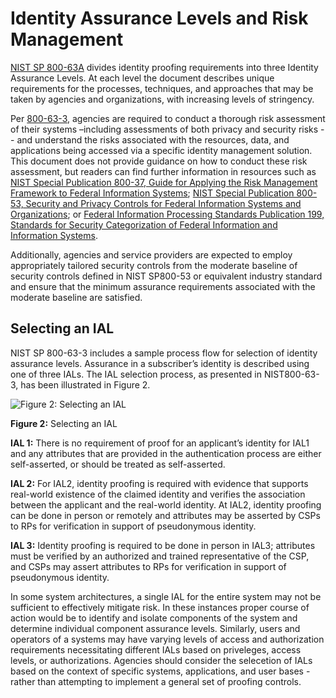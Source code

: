 # Identity Assurance Levels and Risk Management

[NIST SP 800-63A](https://pages.nist.gov/800-63-3/sp800-63a.html) divides identity proofing requirements into three Identity Assurance Levels. At each level the document describes unique requirements for the processes, techniques, and approaches that may be taken by agencies and organizations, with increasing levels of stringency.

Per [800-63-3](https://pages.nist.gov/800-63-3/), agencies are required to conduct a thorough risk assessment of their systems –including assessments of both privacy and security risks -- and understand the risks associated with the resources, data, and applications being accessed via a specific identity management solution. This document does not provide guidance on how to conduct these risk assessment, but readers can find further information in resources such as [NIST Special Publication 800-37, Guide for Applying the Risk Management Framework to Federal Information Systems](http://nvlpubs.nist.gov/nistpubs/SpecialPublications/NIST.SP.800-37r1.pdf); [NIST Special Publication 800-53, Security and Privacy Controls for Federal Information Systems and Organizations](http://nvlpubs.nist.gov/nistpubs/SpecialPublications/NIST.SP.800-53r4.pdf); or [Federal Information Processing Standards Publication 199, Standards for Security Categorization of Federal Information and Information Systems](http://nvlpubs.nist.gov/nistpubs/FIPS/NIST.FIPS.199.pdf).

Additionally, agencies and service providers are expected to employ appropriately tailored security controls from the moderate baseline of security controls defined in NIST SP800-53 or equivalent industry standard and ensure that the minimum assurance requirements associated with the moderate baseline are satisfied.

## Selecting an IAL

NIST SP 800-63-3 includes a sample process flow for selection of identity assurance levels. Assurance in a subscriber’s identity is described using one of three IALs. The IAL selection process, as presented in NIST800-63-3, has been illustrated in Figure 2.

![Figure 2: Selecting an IAL](https://github.com/usnistgov/800-63-3/blob/nist-pages/sp800-63-3/media/IAL_CYOA.png)

**Figure 2:** Selecting an IAL

**IAL 1:** There is no requirement of proof for an applicant’s identity for IAL1 and any attributes that are provided in the authentication process are either self-asserted, or should be treated as self-asserted.

**IAL 2:** For IAL2, identity proofing is required with evidence that supports real-world existence of the claimed identity and verifies the association between the applicant and the real-world identity. At IAL2, identity proofing can be done in person or remotely and attributes may be asserted by CSPs to RPs for verification in support of pseudonymous identity.

**IAL 3:** Identity proofing is required to be done in person in IAL3; attributes must be verified by an authorized and trained representative of the CSP, and CSPs may assert attributes to RPs for verification in support of pseudonymous identity.

In some system architectures, a single IAL for the entire system may not be sufficient to effectively mitigate risk. In these instances  proper course of action would be to identify and isolate components of the system and determine individual component assurance levels. Similarly, users and operators of a systems may have varying levels of access and authorization requirements necessitating different IALs based on priveleges, access levels, or authorizations. Agencies should consider the selecetion of IALs based on the context of specific systems, applications, and user bases - rather than attempting to implement a general set of proofing controls. 
